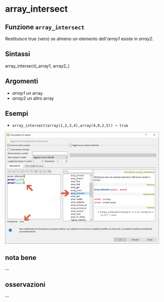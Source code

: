 # array\_intersect

## Funzione `array_intersect`

Restituisce true \(vero\) se almeno un elemento dell'_array1_ esiste in _array2_.

## Sintassi

array_intersect\(\_array1, array2_\)

## Argomenti

* _array1_ un array
* _array2_ un altro array

## Esempi

* `array_intersect(array(1,2,3,4),array(4,0,2,5)) → true`

![](../../../.gitbook/assets/array_intersect1%20%281%29.png)

## nota bene

--

## osservazioni

--

